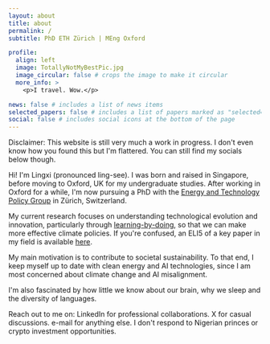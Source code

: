 ```yaml
---
layout: about
title: about
permalink: /
subtitle: PhD ETH Zürich | MEng Oxford

profile:
  align: left
  image: TotallyNotMyBestPic.jpg
  image_circular: false # crops the image to make it circular
  more_info: > 
    <p>I travel. Wow.</p>

news: false # includes a list of news items
selected_papers: false # includes a list of papers marked as "selected={true}"
social: false # includes social icons at the bottom of the page
---
```

Disclaimer: This website is still very much a work in progress. I don't even know how you found this but I'm flattered. You can still find my socials below though.

Hi! I'm Lingxi (pronounced ling-see). I was born and raised in Singapore, before moving to Oxford, UK for my undergraduate studies. After working in Oxford for a while, I'm now pursuing a PhD with the [Energy and Technology Policy Group](https://epg.ethz.ch/) in Zürich, Switzerland.

My current research focuses on understanding technological evolution and innovation, particularly through [learning-by-doing](https://ourworldindata.org/learning-curve), so that we can make more effective climate policies. If you're confused, an ELI5 of a key paper in my field is available [here](https://x.com/lingxitang/status/1783213896708313094). 

My main motivation is to contribute to societal sustainability. To that end, I keep myself up to date with clean energy and AI technologies, since I am most concerned about climate change and AI misalignment.

I'm also fascinated by how little we know about our brain, why we sleep and the diversity of languages. 

Reach out to me on: LinkedIn for professional collaborations. X for casual discussions. e-mail for anything else. I don't respond to Nigerian princes or crypto investment opportunities.


